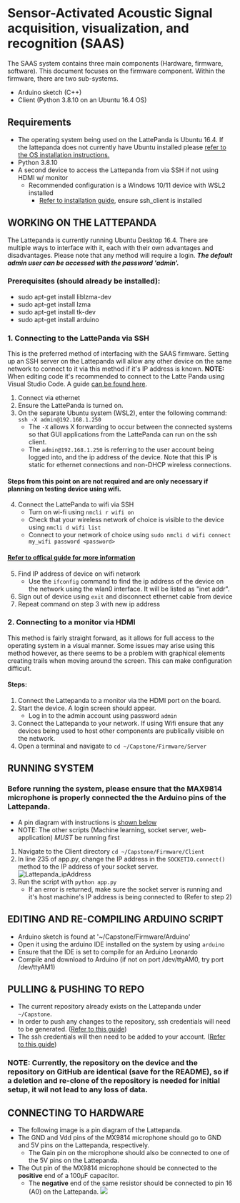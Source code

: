# Sensor-Activated Acoustic Signal acquisition, visualization, and recognition (SAAS)
The SAAS system contains three main components (Hardware, firmware, software). This document focuses on the firmware component.
Within the firmware, there are two sub-systems.
- Arduino sketch (C++)
- Client (Python 3.8.10 on an Ubuntu 16.4 OS)
## Requirements
- The operating system being used on the LattePanda is Ubuntu 16.4. If the lattepanda does not currently have Ubuntu installed please [refer to the OS installation instructions.](https://docs.lattepanda.com/content/1st_edition/os/)
- Python 3.8.10 
- A second device to access the Lattepanda from via SSH if not using HDMI w/ monitor
   - Recommended configuration is a Windows 10/11 device with WSL2 installed
      - [Refer to installation guide](https://learn.microsoft.com/en-us/windows/wsl/install), ensure ssh_client is installed

## WORKING ON THE LATTEPANDA
The Lattepanda is currently running Ubuntu Desktop 16.4. There are multiple ways to interface with it, each with their own advantages and disadvantages.
Please note that any method will require a login. ***The default admin user can be accessed with the password 'admin'.***

### Prerequisites (should already be installed):
- sudo apt-get install liblzma-dev 
- sudo apt-get install lzma
- sudo apt-get install tk-dev
- sudo apt-get install arduino


### 1. Connecting to the LattePanda via SSH
This is the preferred method of interfacing with the SAAS firmware. Setting up an SSH server on the Lattepanda will allow any other device on the same network to connect to it via this method if it's IP address is known. 
**NOTE:** When editing code it's recommended to connect to the Latte Panda using Visual Studio Code. A guide [can be found here](https://code.visualstudio.com/docs/remote/ssh).
1. Connect via ethernet
2. Ensure the LattePanda is turned on.
3. On the separate Ubuntu system (WSL2), enter the following command: ```ssh -X admin@192.168.1.250```
   - The ```-X``` allows X forwarding to occur between the connected systems so that GUI applications from the LattePanda can run on the ssh client.
   - The ```admin@192.168.1.250``` is referring to the user account being logged into, and the ip address of the device. Note that this IP is static for ethernet connections and non-DHCP wireless connections.
#### Steps from this point on are not required and are only necessary if planning on testing device using wifi.
4. Connect the LattePanda to wifi via SSH
   - Turn on wi-fi using ```nmcli r wifi on```
   - Check that your wireless network of choice is visible to the device using ```nmcli d wifi list```
   - Connect to your network of choice using ```sudo nmcli d wifi connect my_wifi password <password>``` 
#### [Refer to offical guide for more information](https://ubuntu.com/core/docs/networkmanager/configure-wifi-connections)
5. Find IP address of device on wifi network
   - Use the ```ifconfig``` command to find the ip address of the device on the network using the wlan0 interface. It will be listed as "inet addr".
7. Sign out of device using ```exit``` and disconnect ethernet cable from device 
8. Repeat command on step 3 with new ip address

### 2. Connecting to a monitor via HDMI
This method is fairly straight forward, as it allows for full access to the operating system in a visual manner. 
Some issues may arise using this method however, as there seems to be a problem with graphical elements creating trails when moving around the screen. 
This can make configuration difficult.
#### Steps:
1. Connect the Lattepanda to a monitor via the HDMI port on the board.
2. Start the device. A login screen should appear.
   - Log in to the admin account using password ```admin```
4. Connect the Lattepanda to your network. If using Wifi ensure that any devices being used to host other components are publically visible on the network.
5. Open a terminal and navigate to ```cd ~/Capstone/Firmware/Server```

## RUNNING SYSTEM
### Before running the system, please ensure that the MAX9814 microphone is properly connected the the Arduino pins of the Lattepanda.
- A pin diagram with instructions is [shown below](#connecting-to-hardware)
- NOTE: The other scripts (Machine learning, socket server, web-application) *MUST* be running first
1. Navigate to the Client directory ```cd ~/Capstone/Firmware/Client```
2. In line 235 of app.py, change the IP address in the ```SOCKETIO.connect()``` method to the IP address of your socket server.
   ![Lattepanda_ipAddress](https://github.com/SAASAVR/Firmware/assets/59613613/91b6d942-980f-4653-b9fe-739626d35daa)
4. Run the script with ```python app.py```
   - If an error is returned, make sure the socket server is running and it's host machine's IP address is being connected to (Refer to step 2)
## EDITING AND RE-COMPILING ARDUINO SCRIPT
- Arduino sketch is found at '~/Capstone/Firmware/Arduino'
- Open it using the arduino IDE installed on the system by using ```arduino```
- Ensure that the IDE is set to compile for an Arduino Leonardo
- Compile and download to Arduino (if not on port /dev/ttyAM0, try port /dev/ttyAM1)

## PULLING & PUSHING TO REPO
- The current repository already exists on the Lattepanda under ```~/Capstone```. 
- In order to push any changes to the repository, ssh credentials will need to be generated. ([Refer to this guide](https://docs.github.com/en/authentication/connecting-to-github-with-ssh/generating-a-new-ssh-key-and-adding-it-to-the-ssh-agent))
- The ssh credentials will then need to be added to your account. ([Refer to this guide](https://docs.github.com/en/authentication/connecting-to-github-with-ssh/generating-a-new-ssh-key-and-adding-it-to-the-ssh-agent))
### NOTE: Currently, the repository on the device and the repository on GitHub are identical (save for the README), so if a deletion and re-clone of the repository is needed for initial setup, it wil not lead to any loss of data.

## CONNECTING TO HARDWARE
- The following image is a pin diagram of the Lattepanda.
- The GND and Vdd pins of the MX9814 microphone should go to GND and 5V pins on the Lattepanda, respectively.
   - The Gain pin on the microphone should also be connected to one of the 5V pins on the Lattepanda.
- The Out pin of the MX9814 microphone should be connected to the **positive** end of a 100µF capacitor.
   - The **negative** end of the same resistor should be connected to pin 16 (A0) on the Lattepanda.
![](https://i.imgur.com/QCrLM6d.png)

